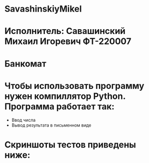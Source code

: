 # SavashinskiyMikel
# Исполнитель: Савашинский Михаил Игоревич ФТ-220007
# Банкомат
# Чтобы использовать программу нужен компиллятор Python. Программа работает так:
- Ввод числа
- Вывод результата в письменном виде
# Скриншоты тестов приведены ниже:
# 
